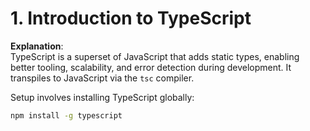 # 1. Introduction to TypeScript

**Explanation**:  
TypeScript is a superset of JavaScript that adds static types, enabling better tooling, scalability, and error detection during development. It transpiles to JavaScript via the `tsc` compiler.  

Setup involves installing TypeScript globally:

```bash
npm install -g typescript
